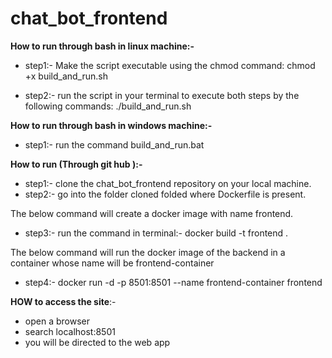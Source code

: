 # chat_bot_frontend


**How to run through bash in linux machine:-**

- step1:-
    Make the script executable using the chmod command:
    chmod +x build_and_run.sh

- step2:- run the script in your terminal to execute both steps by the following commands:
        ./build_and_run.sh

**How to run through bash in windows machine:-**

- step1:- run the command
build_and_run.bat



**How to run (Through git hub ):-**


- step1:- clone the chat_bot_frontend repository on your local machine.
- step2:- go into the folder cloned folded where Dockerfile is present.

The below command will create a docker image with name frontend.
- step3:- run the command in terminal:- docker build -t frontend .


The below command will run the docker image of the backend in a container whose name will be frontend-container
- step4:- docker run -d -p 8501:8501 --name frontend-container frontend



**HOW to access the site**:-

- open a browser
- search localhost:8501
- you will be directed to the web app